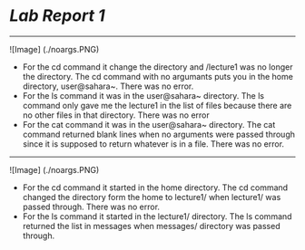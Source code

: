 # ***Lab Report 1***
***
![Image] (./noargs.PNG)
* For the cd command it change the directory and /lecture1 was no longer the directory. The cd command with no argumants puts you in the home directory, user@sahara~. There was no error.
* For the ls command it was in the user@sahara~ directory. The ls command only gave me the lecture1 in the list of files because there are no other files in that directory. There was no error
* For the cat command it was in the user@sahara~ directory. The cat command returned blank lines when no arguments were passed through since it is supposed to return whatever is in a file. There was no error.
***
![Image] (./noargs.PNG)
* For the cd command it started in the home directory. The cd command changed the directory form the home to lecture1/ when lecture1/ was passed through. There was no error.
* For the ls command it started in the lecture1/ directory. The ls command returned the list in messages when messages/ directory was passed through.

